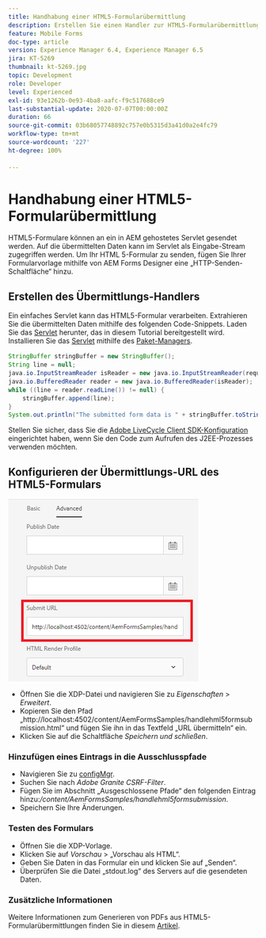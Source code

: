 ```yaml
---
title: Handhabung einer HTML5-Formularübermittlung
description: Erstellen Sie einen Handler zur HTML5-Formularübermittlung.
feature: Mobile Forms
doc-type: article
version: Experience Manager 6.4, Experience Manager 6.5
jira: KT-5269
thumbnail: kt-5269.jpg
topic: Development
role: Developer
level: Experienced
exl-id: 93e1262b-0e93-4ba8-aafc-f9c517688ce9
last-substantial-update: 2020-07-07T00:00:00Z
duration: 66
source-git-commit: 03b68057748892c757e0b5315d3a41d0a2e4fc79
workflow-type: tm+mt
source-wordcount: '227'
ht-degree: 100%

---
```



# Handhabung einer HTML5-Formularübermittlung

HTML5-Formulare können an ein in AEM gehostetes Servlet gesendet werden. Auf die übermittelten Daten kann im Servlet als Eingabe-Stream zugegriffen werden. Um Ihr HTML 5-Formular zu senden, fügen Sie Ihrer Formularvorlage mithilfe von AEM Forms Designer eine „HTTP-Senden-Schaltfläche“ hinzu.

## Erstellen des Übermittlungs-Handlers

Ein einfaches Servlet kann das HTML5-Formular verarbeiten. Extrahieren Sie die übermittelten Daten mithilfe des folgenden Code-Snippets. Laden Sie das [Servlet](assets/html5-submit-handler.zip) herunter, das in diesem Tutorial bereitgestellt wird. Installieren Sie das [Servlet](assets/html5-submit-handler.zip) mithilfe des [Paket-Managers](http://localhost:4502/crx/packmgr/index.jsp).

```java
StringBuffer stringBuffer = new StringBuffer();
String line = null;
java.io.InputStreamReader isReader = new java.io.InputStreamReader(request.getInputStream(), "UTF-8");
java.io.BufferedReader reader = new java.io.BufferedReader(isReader);
while ((line = reader.readLine()) != null) {
    stringBuffer.append(line);
}
System.out.println("The submitted form data is " + stringBuffer.toString());
```

Stellen Sie sicher, dass Sie die [Adobe LiveCycle Client SDK-Konfiguration](https://helpx.adobe.com/de/aem-forms/6/submit-form-data-livecycle-process.html) eingerichtet haben, wenn Sie den Code zum Aufrufen des J2EE-Prozesses verwenden möchten.

## Konfigurieren der Übermittlungs-URL des HTML5-Formulars

![Übermittlungs-URL](assets/submit-url.PNG)

- Öffnen Sie die XDP-Datei und navigieren Sie zu _Eigenschaften_ > _Erweitert_.
- Kopieren Sie den Pfad „http://localhost:4502/content/AemFormsSamples/handlehml5formsubmission.html“ und fügen Sie ihn in das Textfeld „URL übermitteln“ ein.
- Klicken Sie auf die Schaltfläche _Speichern und schließen_.

### Hinzufügen eines Eintrags in die Ausschlusspfade

- Navigieren Sie zu [configMgr](http://localhost:4502/system/console/configMgr).
- Suchen Sie nach _Adobe Granite CSRF-Filter_.
- Fügen Sie im Abschnitt „Ausgeschlossene Pfade“ den folgenden Eintrag hinzu:_/content/AemFormsSamples/handlehml5formsubmission_.
- Speichern Sie Ihre Änderungen.

### Testen des Formulars

- Öffnen Sie die XDP-Vorlage.
- Klicken Sie auf _Vorschau_ > „Vorschau als HTML“.
- Geben Sie Daten in das Formular ein und klicken Sie auf „Senden“.
- Überprüfen Sie die Datei „stdout.log“ des Servers auf die gesendeten Daten.

### Zusätzliche Informationen

Weitere Informationen zum Generieren von PDFs aus HTML5-Formularübermittlungen finden Sie in diesem [Artikel](https://experienceleague.adobe.com/docs/experience-manager-learn/forms/document-services/generate-pdf-from-mobile-form-submission-article.html?lang=de).

